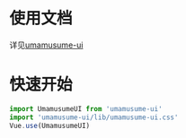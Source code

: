<!--
 * @Author: Akarichan
 * @LastEditors: error: git config user.name && git config user.email & please set dead value or install git
 * @Date: 2021-09-20 23:42:23
 * @LastEditTime: 2022-10-06 01:31:58
-->

# 使用文档
详见[umamusume-ui](https://umamusume-ui.akarichan.us/)

# 快速开始
```js
import UmamusumeUI from 'umamusume-ui'
import 'umamusume-ui/lib/umamusume-ui.css'
Vue.use(UmamusumeUI)
```